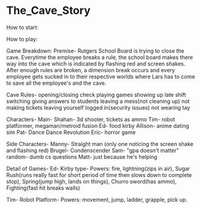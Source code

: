 # The_Cave_Story

How to start:

How to play:

Game Breakdown:
Premise-
  Rutgers School Board is trying to close the cave. Everytime the employee breaks a rule, the school board makes there way into the cave which is indicated by flashing red and screen shakes.
  After enough rules are broken, a dimension break occurs and every employee gets sucked in to their respective worlds where Lars has to come to save all the employee's and the cave.

Cave Rules-
  opening/closing check
  playing games
  showing up late
  shift switching
  giving answers to students
  leaving a mess(not cleaning up)
  not making tickets
  leaving yourself logged in(security issues)
  not wearing tay

Characters-
  Main-
    Shahan-
      3d shooter, tickets as ammo
    Tim-
      robot platformer, megaman/metroid fusion
    Ed-
      food kirby
    Allison-
      anime dating sim
    Pat-
      Dance Dance Revolution
    Eric-
      horror game

  Side Characters-
    Manny- Straight man (only one noticing the screen shake and flashing red)
    Brugel- Condenscender
    Sam- "gpa doesn't matter"
    random- dumb cs questions
    Matt- just because he's helping


Detail of Games-
  Ed-
    Kirby type-
      Powers: fire, lightning(zips in air), Sugar Rush(runs really fast for short period of time then slows down to complete stop), Spring(jump high, lands on things), Churro sword(has ammo), Fighting(fast hit breaks walls)

  Tim-
    Robot Platform-
      Powers: movement, jump, ladder, grapple, pick up.
